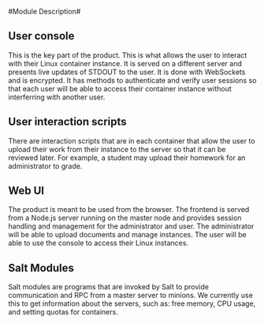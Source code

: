 #Module Description#

<div class="break"></div>

## User console

This is the key part of the product. This is what allows the user to interact with their Linux container instance. It is served on a different server and presents live updates of STDOUT to the user. It is done with WebSockets and is encrypted. It has methods to authenticate and verify user sessions so that each user will be able to access their container instance without interferring with another user.

## User interaction scripts

There are interaction scripts that are in each container that allow the user to upload their work from their instance to the server so that it can be reviewed later. For example, a student may upload their homework for an administrator to grade. 

## Web UI

The product is meant to be used from the browser. The frontend is served from a Node.js server running on the master node and provides session handling and management for the administrator and user. The administrator will be able to upload documents and manage instances. The user will be able to use the console to access their Linux instances.

## Salt Modules

Salt modules are programs that are invoked by Salt to provide communication and RPC from a master server to minions. We currently use this to get information about the servers, such as: free memory, CPU usage, and setting quotas for containers. 
